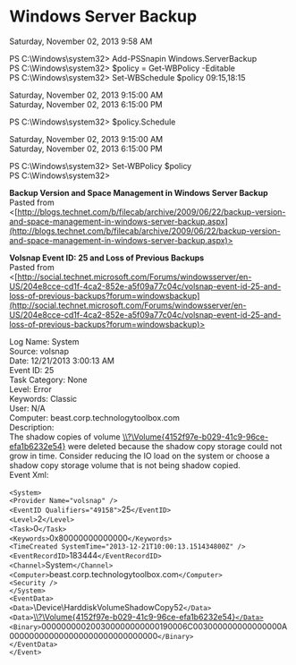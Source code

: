 ﻿# Windows Server Backup

Saturday, November 02, 2013
9:58 AM

PS C:\\Windows\\system32> Add-PSSnapin Windows.ServerBackup\
PS C:\\Windows\\system32> \$policy = Get-WBPolicy -Editable\
PS C:\\Windows\\system32> Set-WBSchedule \$policy 09:15,18:15

Saturday, November 02, 2013 9:15:00 AM\
Saturday, November 02, 2013 6:15:00 PM

PS C:\\Windows\\system32> \$policy.Schedule

Saturday, November 02, 2013 9:15:00 AM\
Saturday, November 02, 2013 6:15:00 PM

PS C:\\Windows\\system32> Set-WBPolicy \$policy\
PS C:\\Windows\\system32>

**Backup Version and Space Management in Windows Server Backup**\
Pasted from <[http://blogs.technet.com/b/filecab/archive/2009/06/22/backup-version-and-space-management-in-windows-server-backup.aspx](http://blogs.technet.com/b/filecab/archive/2009/06/22/backup-version-and-space-management-in-windows-server-backup.aspx)>

**Volsnap Event ID: 25 and Loss of Previous Backups**\
Pasted from <[http://social.technet.microsoft.com/Forums/windowsserver/en-US/204e8cce-cd1f-4ca2-852e-a5f09a77c04c/volsnap-event-id-25-and-loss-of-previous-backups?forum=windowsbackup](http://social.technet.microsoft.com/Forums/windowsserver/en-US/204e8cce-cd1f-4ca2-852e-a5f09a77c04c/volsnap-event-id-25-and-loss-of-previous-backups?forum=windowsbackup)>

Log Name:      System\
Source:        volsnap\
Date:          12/21/2013 3:00:13 AM\
Event ID:      25\
Task Category: None\
Level:         Error\
Keywords:      Classic\
User:          N/A\
Computer:      beast.corp.technologytoolbox.com\
Description:\
The shadow copies of volume [\\\\?\\Volume{4152f97e-b029-41c9-96ce-efa1b6232e54}](\\?\Volume{4152f97e-b029-41c9-96ce-efa1b6232e54}) were deleted because the shadow copy storage could not grow in time.  Consider reducing the IO load on the system or choose a shadow copy storage volume that is not being shadow copied.\
Event Xml:\
<Event xmlns="[http://schemas.microsoft.com/win/2004/08/events/event](http://schemas.microsoft.com/win/2004/08/events/event)">\
  `<System>`\
    `<Provider Name="volsnap" />`\
    `<EventID Qualifiers="49158">`25`</EventID>`\
    `<Level>`2`</Level>`\
    `<Task>`0`</Task>`\
    `<Keywords>`0x80000000000000`</Keywords>`\
    `<TimeCreated SystemTime="2013-12-21T10:00:13.151434800Z" />`\
    `<EventRecordID>`183444`</EventRecordID>`\
    `<Channel>`System`</Channel>`\
    `<Computer>`beast.corp.technologytoolbox.com`</Computer>`\
    `<Security />`\
  `</System>`\
  `<EventData>`\
    `<Data>`\\Device\\HarddiskVolumeShadowCopy52`</Data>`\
    `<Data>`[\\\\?\\Volume{4152f97e-b029-41c9-96ce-efa1b6232e54}`</Data>`](\\?\Volume{4152f97e-b029-41c9-96ce-efa1b6232e54}</Data>)\
    `<Binary>`000000000200300000000000190006C003000000000000000A000000000000000000000000000000`</Binary>`\
  `</EventData>`\
`</Event>`
